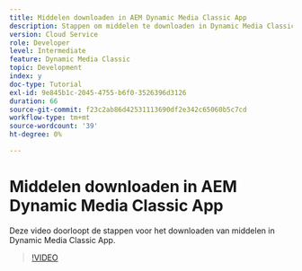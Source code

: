 ```yaml
---
title: Middelen downloaden in AEM Dynamic Media Classic App
description: Stappen om middelen te downloaden in Dynamic Media Classic App
version: Cloud Service
role: Developer
level: Intermediate
feature: Dynamic Media Classic
topic: Development
index: y
doc-type: Tutorial
exl-id: 9e845b1c-2045-4755-b6f0-3526396d3126
duration: 66
source-git-commit: f23c2ab86d42531113690df2e342c65060b5c7cd
workflow-type: tm+mt
source-wordcount: '39'
ht-degree: 0%

---
```


# Middelen downloaden in AEM Dynamic Media Classic App

Deze video doorloopt de stappen voor het downloaden van middelen in Dynamic Media Classic App.

>[!VIDEO](https://video.tv.adobe.com/v/335458?quality=12&learn=on)

